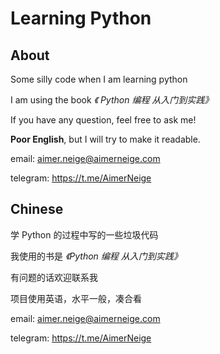 # Learning Python

## About

Some silly code when I am learning python

I am using the book *《 Python 编程 从入门到实践》*

If you have any question, feel free to ask me!

**Poor English**, but I will try to make it readable.

email: aimer.neige@aimerneige.com

telegram: https://t.me/AimerNeige

## Chinese

学 Python 的过程中写的一些垃圾代码

我使用的书是 *《Python 编程 从入门到实践》*

有问题的话欢迎联系我

项目使用英语，水平一般，凑合看

email: aimer.neige@aimerneige.com

telegram: https://t.me/AimerNeige
